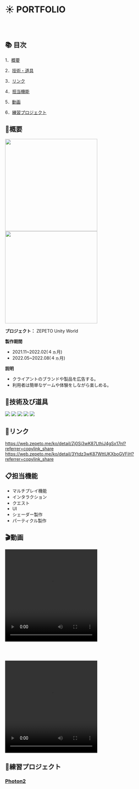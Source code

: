 # :sunny: PORTFOLIO

<br></br>

## 📚 目次
1．[概要](#概要)

2．[技術・道具](#技術及び道具)

3．[リンク](#リンク)

4．[担当機能](#担当機能)

5．[動画](#動画)

6．[練習プロジェクト](#練習プロジェクト)

## 📝概要

<div align=""> 
<img src="https://user-images.githubusercontent.com/80555875/222906424-665b4e2a-dc08-4c37-a2e8-21882b1fc110.png"  width="300px" height="300px">
<img src="https://user-images.githubusercontent.com/80555875/222906923-b27f25b3-867e-4982-b432-a6f3c3d0552b.jpg"  width="300px" height="300px">
</div>

**プロジェクト：**  ZEPETO Unity World

**製作期間**　
- 2021.11~2022.02(４ヵ月)
- 2022.05~2022.08(４ヵ月)

**説明**
  - クライアントのブランドや製品を広告する。
  - 利用者は簡単なゲームや体験をしながら楽しめる。


## 🔧技術及び道具


<img src="https://img.shields.io/badge/Unity-FFFFFF.svg?style=flat-square&logo=Unity&logoColor=black"/>  <img src="https://img.shields.io/badge/ZEPETO-A100FF.svg?style=flat-square&logoColor=white"/> <img src="https://img.shields.io/badge/GitHub-181717.svg?style=flat-square&logo=GitHub&logoColor=white"/> <img src="https://img.shields.io/badge/TypeScript-3178C6.svg?style=flat-square&logo=TypeScript&logoColor=white"/> <img src="https://img.shields.io/badge/CSrp-239120.svg?style=flat-square&logo=C Sharp&logoColor=white"/>  


## 🔗リンク
https://web.zepeto.me/ko/detail/Zj0Sj3wK87LthiJ4gSx17nl?referrer=copylink_share
https://web.zepeto.me/ko/detail/3Ytdz3wK87WttUKXboGVFiH?referrer=copylink_share

## 📋担当機能
- マルチプレイ機能
- インタラクション
- クエスト
- UI
- シェーダー製作
- パーティクル製作

## 🎬動画

<div align="left"> 
  <video src="https://user-images.githubusercontent.com/80555875/222915387-1cce9f57-dadc-4ea0-8869-446bff23ee37.mp4"  width="300px" height="300px">
 </div>
 
 <br></br>
 
 <div align="left"> 
  <video src="https://user-images.githubusercontent.com/80555875/222964595-03e14e36-0cde-4e1c-b94b-4e189b70a862.mp4"  width="300px" height="300px">
 </div>

  
 ## 👶練習プロジェクト
 ### [Photon2](https://github.com/LeeYongSu1/Photon2)
  <!--
**LeeYongSu1/LeeYongSu1** is a ✨ _special_ ✨ repository because its `README.md` (this file) appears on your GitHub profile.

Here are some ideas to get you started:

- 🔭 I’m currently working on ...
- 🌱 I’m currently learning ...
- 👯 I’m looking to collaborate on ...
- 🤔 I’m looking for help with ...
- 💬 Ask me about ...
- 📫 How to reach me: ...
- 😄 Pronouns: ...
- ⚡ Fun fact: ...
-->
